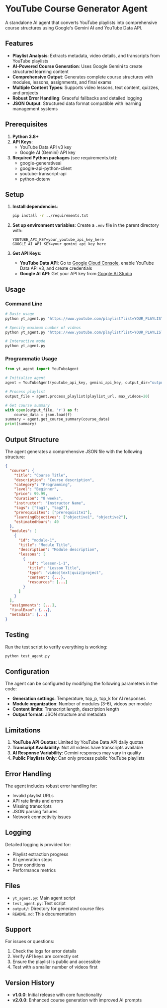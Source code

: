 # YouTube Course Generator Agent

A standalone AI agent that converts YouTube playlists into comprehensive course structures using Google's Gemini AI and YouTube Data API.

## Features

- **Playlist Analysis**: Extracts metadata, video details, and transcripts from YouTube playlists
- **AI-Powered Course Generation**: Uses Google Gemini to create structured learning content
- **Comprehensive Output**: Generates complete course structures with modules, lessons, assignments, and final exams
- **Multiple Content Types**: Supports video lessons, text content, quizzes, and projects
- **Robust Error Handling**: Graceful fallbacks and detailed logging
- **JSON Output**: Structured data format compatible with learning management systems

## Prerequisites

1. **Python 3.8+**
2. **API Keys**:
   - YouTube Data API v3 key
   - Google AI (Gemini) API key
3. **Required Python packages** (see requirements.txt):
   - google-generativeai
   - google-api-python-client
   - youtube-transcript-api
   - python-dotenv

## Setup

1. **Install dependencies**:
   ```bash
   pip install -r ../requirements.txt
   ```

2. **Set up environment variables**:
   Create a `.env` file in the parent directory with:
   ```
   YOUTUBE_API_KEY=your_youtube_api_key_here
   GOOGLE_AI_API_KEY=your_gemini_api_key_here
   ```

3. **Get API Keys**:
   - **YouTube Data API**: Go to [Google Cloud Console](https://console.cloud.google.com/), enable YouTube Data API v3, and create credentials
   - **Google AI API**: Get your API key from [Google AI Studio](https://makersuite.google.com/app/apikey)

## Usage

### Command Line

```bash
# Basic usage
python yt_agent.py "https://www.youtube.com/playlist?list=YOUR_PLAYLIST_ID"

# Specify maximum number of videos
python yt_agent.py "https://www.youtube.com/playlist?list=YOUR_PLAYLIST_ID" 10

# Interactive mode
python yt_agent.py
```

### Programmatic Usage

```python
from yt_agent import YouTubeAgent

# Initialize agent
agent = YouTubeAgent(youtube_api_key, gemini_api_key, output_dir="output")

# Process playlist
output_file = agent.process_playlist(playlist_url, max_videos=20)

# Get course summary
with open(output_file, 'r') as f:
    course_data = json.load(f)
summary = agent.get_course_summary(course_data)
print(summary)
```

## Output Structure

The agent generates a comprehensive JSON file with the following structure:

```json
{
  "course": {
    "title": "Course Title",
    "description": "Course description",
    "category": "Programming",
    "level": "Beginner",
    "price": 99.99,
    "duration": "8 weeks",
    "instructor": "Instructor Name",
    "tags": ["tag1", "tag2"],
    "prerequisites": ["prerequisite1"],
    "learningObjectives": ["objective1", "objective2"],
    "estimatedHours": 40
  },
  "modules": [
    {
      "id": "module-1",
      "title": "Module Title",
      "description": "Module description",
      "lessons": [
        {
          "id": "lesson-1-1",
          "title": "Lesson Title",
          "type": "video|text|quiz|project",
          "content": {...},
          "resources": [...]
        }
      ]
    }
  ],
  "assignments": [...],
  "finalExam": {...},
  "metadata": {...}
}
```

## Testing

Run the test script to verify everything is working:

```bash
python test_agent.py
```

## Configuration

The agent can be configured by modifying the following parameters in the code:

- **Generation settings**: Temperature, top_p, top_k for AI responses
- **Module organization**: Number of modules (3-6), videos per module
- **Content limits**: Transcript length, description length
- **Output format**: JSON structure and metadata

## Limitations

1. **YouTube API Quotas**: Limited by YouTube Data API daily quotas
2. **Transcript Availability**: Not all videos have transcripts available
3. **AI Response Variability**: Gemini responses may vary in quality
4. **Public Playlists Only**: Can only process public YouTube playlists

## Error Handling

The agent includes robust error handling for:

- Invalid playlist URLs
- API rate limits and errors
- Missing transcripts
- JSON parsing failures
- Network connectivity issues

## Logging

Detailed logging is provided for:

- Playlist extraction progress
- AI generation steps
- Error conditions
- Performance metrics

## Files

- `yt_agent.py`: Main agent script
- `test_agent.py`: Test script
- `output/`: Directory for generated course files
- `README.md`: This documentation

## Support

For issues or questions:

1. Check the logs for error details
2. Verify API keys are correctly set
3. Ensure the playlist is public and accessible
4. Test with a smaller number of videos first

## Version History

- **v1.0.0**: Initial release with core functionality
- **v2.0.0**: Enhanced course generation with improved AI prompts
